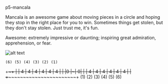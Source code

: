 p5-mancala

Mancala is an awesome game about moving pieces in a circle and hoping they stop in the right place for
you to win. Sometimes things get stolen, but they don't stay stolen. Just trust me, it's fun.

Awesome: extremely impressive or daunting; inspiring great admiration, apprehension, or fear.

![alt text](https://thumbs.dreamstime.com/z/awesome-word-cloud-explosion-background-51481417.jpg)


    (6) (5) (4) (3) (2) (1)
+~~~~~~~~~~~~~~~~~~~~~~~~~~~~~+
|  | 4 | 4 | 4 | 4 | 4 | 4 |  |
|0 |~~~~~~~~~~~~~~~~~~~~~~~| 0|
|  | 4 | 4 | 4 | 4 | 4 | 4 |  |
+~~~~~~~~~~~~~~~~~~~~~~~~~~~~~+
    (1) (2) (3) (4) (5) (6)
